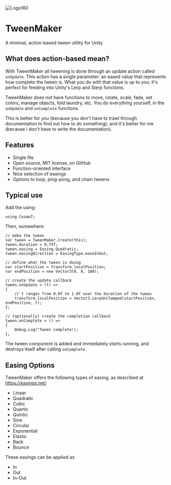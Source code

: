 ![Logo160](https://user-images.githubusercontent.com/2846899/159929716-ee7d2187-8974-4a86-b2f0-062ef74894c6.png)
# TweenMaker
A minimal, action-based tween utility for Unity

## What does action-based mean?
With TweenMaker all tweening is done through an update action called ```onUpdate```. This action has a single parameter: an eased value that represents how complete the tween is. What you do with that value is up to you; it's perfect for feeding into Unity's Lerp and Slerp functions.

TweenMaker does *not* have functions to move, rotate, scale, fade, set colors, manage objects, fold laundry, etc. You do everything yourself, in the ```onUpdate``` and ```onComplete``` functions.

This is better for you (because you don't have to trawl through documentation to find out how to do something), and it's better for me (because I don't have to write the documentation).

## Features
* Single file
* Open source, MIT license, on GitHub
* Function-oriented interface
* Nice selection of easings
* Options to loop, ping-pong, and chain tweens

## Typical use

Add the using:
```
using Cosmo7;
```

Then, somewhere:
```
// make the tween
var tween = TweenMaker.Create(this);
tween.duration = 0.75f;
tween.easing = Easing.Quadratic;
tween.easingDirection = EasingType.easeInOut;

// define what the tween is doing
var startPosition = transform.localPosition;
var endPosition = new Vector3(0, 0, 100);

// create the update callback
tween.onUpdate = (t) =>
{
	// t ranges from 0.0f to 1.0f over the duration of the tween
	transform.localPosition = Vector3.LerpUnclamped(startPosition, endPosition, t);
};

// (optionally) create the completion callback
tween.onComplete = () =>
{
	Debug.Log("Tween complete!);
};
```
The tween component is added and immediately starts running, and destroys itself after calling ```onComplete```.

## Easing Options
TweenMaker offers the following types of easing, as described at https://easings.net/
* Linear
* Quadratic
* Cubic
* Quartic
* Quintic
* Sine
* Circular
* Exponential
* Elastic
* Back
* Bounce

These easings can be applied as
* In
* Out
* In-Out
